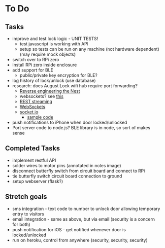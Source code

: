 # To Do

## Tasks
* improve and test lock logic - UNIT TESTS!
    * test javascript is working with API
    * setup so tests can be run on any machine (not hardware dependent) (may require mock objects)
* switch over to RPi zero
* install RPi zero inside enclosure
* add support for BLE
    * public/private key encryption for BLE?
* log history of lock/unlock (use database)
* research: does August Lock wifi hub require port forwarding?
  * [Reverse engineering the Nest](http://experimental-platform.tumblr.com/post/137835649425/reverse-engineering-google-nest-devices)
  * websockets? see [this](https://www.raspberrypi.org/forums/viewtopic.php?t=115936)
  * [REST streaming](https://developers.nest.com/documentation/cloud/rest-streaming-guide)
  * [WebSockets](https://www.pubnub.com/blog/2015-01-05-websockets-vs-rest-api-understanding-the-difference/)
  * [socket.io](https://socket.io/)
    * [sample code](https://github.com/socketio/socket.io/tree/master/examples/chat)
* push notifications to iPhone when door locked/unlocked
* Port server code to node.js? BLE library is in node, so sort of makes sense

## Completed Tasks
* implement restful API
* solder wires to motor pins (annotated in notes image)
* disconnect butterfly switch from circuit board and connect to RPi
* tie butterfly switch circuit board connection to ground
* setup webserver (flask?)

## Stretch goals
* sms integration - text code to number to unlock door allowing temporary entry to visitors
* email integration - same as above, but via email (security is a concern for both)
* push notification for iOS - get notified whenever door is locked/unlocked
* run on heroku, control from anywhere (security, security, security)
